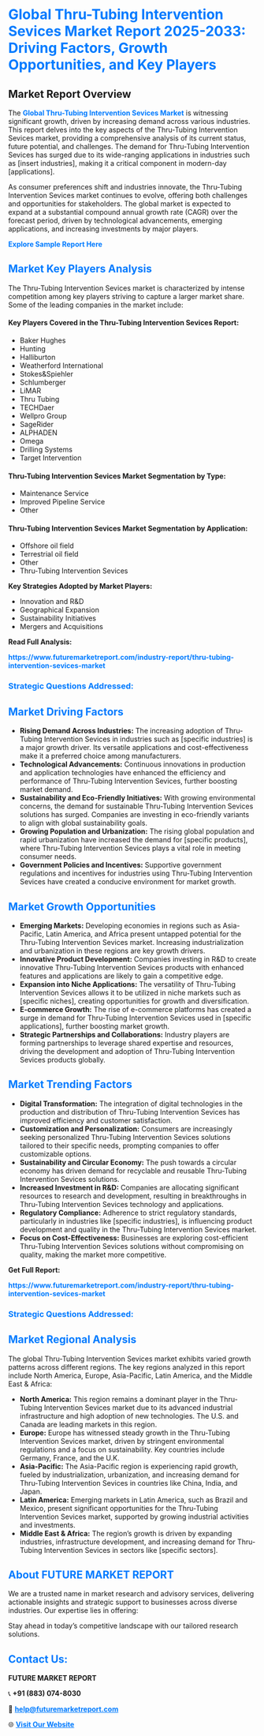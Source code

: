 <h1 style="color: #007BFF;">Global Thru-Tubing Intervention Sevices Market Report 2025-2033: Driving Factors, Growth Opportunities, and Key Players</h1>

<section id="overview">
<h2>Market Report Overview</h2>
<p>The <a href="https://www.futuremarketreport.com/industry-report/thru-tubing-intervention-sevices-market" style="color: #007BFF; text-decoration: none;"><strong>Global Thru-Tubing Intervention Sevices Market</strong></a> is witnessing significant growth, driven by increasing demand across various industries. This report delves into the key aspects of the Thru-Tubing Intervention Sevices market, providing a comprehensive analysis of its current status, future potential, and challenges. The demand for Thru-Tubing Intervention Sevices has surged due to its wide-ranging applications in industries such as [insert industries], making it a critical component in modern-day [applications].</p>
<p>As consumer preferences shift and industries innovate, the Thru-Tubing Intervention Sevices market continues to evolve, offering both challenges and opportunities for stakeholders. The global market is expected to expand at a substantial compound annual growth rate (CAGR) over the forecast period, driven by technological advancements, emerging applications, and increasing investments by major players.</p>
</section>

<section id="overview">
<p><a href="https://www.futuremarketreport.com/request-sample/reportId=113250" style="color: #007BFF; text-decoration: none;"><strong>Explore Sample Report Here</strong></a></p>
</section>

<section id="key-players">
<h2 style="color: #007BFF;">Market Key Players Analysis</h2>
<p>The Thru-Tubing Intervention Sevices market is characterized by intense competition among key players striving to capture a larger market share. Some of the leading companies in the market include:</p>
<h4>Key Players Covered in the Thru-Tubing Intervention Sevices Report:</h4>
<ul><li>Baker Hughes</li><li>Hunting</li><li>Halliburton</li><li>Weatherford International</li><li>Stokes&amp;Spiehler</li><li>Schlumberger</li><li>LiMAR</li><li>Thru Tubing</li><li>TECHDaer</li><li>Wellpro Group</li><li>SageRider</li><li>ALPHADEN</li><li>Omega</li><li>Drilling Systems</li><li>Target Intervention</li></ul>
<h4>Thru-Tubing Intervention Sevices Market Segmentation by Type:</h4>
<ul><li>Maintenance Service</li><li>Improved Pipeline Service</li><li>Other</li></ul>

<h4>Thru-Tubing Intervention Sevices Market Segmentation by Application:</h4>
<ul><li>Offshore oil field</li><li>Terrestrial oil field</li><li>Other</li><li>Thru-Tubing Intervention Sevices</li></ul>
<p><strong>Key Strategies Adopted by Market Players:</strong></p>
<ul>
<li>Innovation and R&D</li>
<li>Geographical Expansion</li>
<li>Sustainability Initiatives</li>
<li>Mergers and Acquisitions</li>
</ul>
</section>

<section>
<p><strong>Read Full Analysis: </strong></p><a href="https://www.futuremarketreport.com/industry-report/thru-tubing-intervention-sevices-market" style="color: #007BFF; text-decoration: none;"><strong>https://www.futuremarketreport.com/industry-report/thru-tubing-intervention-sevices-market</strong></a>
<h3 style="color: #007BFF;">Strategic Questions Addressed:</h3>
</section>

<section id="driving-factors">
<h2 style="color: #007BFF;">Market Driving Factors</h2>
<ul>
<li><strong>Rising Demand Across Industries:</strong> The increasing adoption of Thru-Tubing Intervention Sevices in industries such as [specific industries] is a major growth driver. Its versatile applications and cost-effectiveness make it a preferred choice among manufacturers.</li>
<li><strong>Technological Advancements:</strong> Continuous innovations in production and application technologies have enhanced the efficiency and performance of Thru-Tubing Intervention Sevices, further boosting market demand.</li>
<li><strong>Sustainability and Eco-Friendly Initiatives:</strong> With growing environmental concerns, the demand for sustainable Thru-Tubing Intervention Sevices solutions has surged. Companies are investing in eco-friendly variants to align with global sustainability goals.</li>
<li><strong>Growing Population and Urbanization:</strong> The rising global population and rapid urbanization have increased the demand for [specific products], where Thru-Tubing Intervention Sevices plays a vital role in meeting consumer needs.</li>
<li><strong>Government Policies and Incentives:</strong> Supportive government regulations and incentives for industries using Thru-Tubing Intervention Sevices have created a conducive environment for market growth.</li>
</ul>
</section>

<section id="growth-opportunities">
<h2 style="color: #007BFF;">Market Growth Opportunities</h2>
<ul>
<li><strong>Emerging Markets:</strong> Developing economies in regions such as Asia-Pacific, Latin America, and Africa present untapped potential for the Thru-Tubing Intervention Sevices market. Increasing industrialization and urbanization in these regions are key growth drivers.</li>
<li><strong>Innovative Product Development:</strong> Companies investing in R&D to create innovative Thru-Tubing Intervention Sevices products with enhanced features and applications are likely to gain a competitive edge.</li>
<li><strong>Expansion into Niche Applications:</strong> The versatility of Thru-Tubing Intervention Sevices allows it to be utilized in niche markets such as [specific niches], creating opportunities for growth and diversification.</li>
<li><strong>E-commerce Growth:</strong> The rise of e-commerce platforms has created a surge in demand for Thru-Tubing Intervention Sevices used in [specific applications], further boosting market growth.</li>
<li><strong>Strategic Partnerships and Collaborations:</strong> Industry players are forming partnerships to leverage shared expertise and resources, driving the development and adoption of Thru-Tubing Intervention Sevices products globally.</li>
</ul>
</section>

<section id="trending-factors">
<h2 style="color: #007BFF;">Market Trending Factors</h2>
<ul>
<li><strong>Digital Transformation:</strong> The integration of digital technologies in the production and distribution of Thru-Tubing Intervention Sevices has improved efficiency and customer satisfaction.</li>
<li><strong>Customization and Personalization:</strong> Consumers are increasingly seeking personalized Thru-Tubing Intervention Sevices solutions tailored to their specific needs, prompting companies to offer customizable options.</li>
<li><strong>Sustainability and Circular Economy:</strong> The push towards a circular economy has driven demand for recyclable and reusable Thru-Tubing Intervention Sevices solutions.</li>
<li><strong>Increased Investment in R&D:</strong> Companies are allocating significant resources to research and development, resulting in breakthroughs in Thru-Tubing Intervention Sevices technology and applications.</li>
<li><strong>Regulatory Compliance:</strong> Adherence to strict regulatory standards, particularly in industries like [specific industries], is influencing product development and quality in the Thru-Tubing Intervention Sevices market.</li>
<li><strong>Focus on Cost-Effectiveness:</strong> Businesses are exploring cost-efficient Thru-Tubing Intervention Sevices solutions without compromising on quality, making the market more competitive.</li>
</ul>
</section>

<section>
<p><strong>Get Full Report: </strong></p><a href="https://www.futuremarketreport.com/industry-report/thru-tubing-intervention-sevices-market" style="color: #007BFF; text-decoration: none;"><strong>https://www.futuremarketreport.com/industry-report/thru-tubing-intervention-sevices-market</strong></a>
<h3 style="color: #007BFF;">Strategic Questions Addressed:</h3>
</section>


<section id="regional-analysis">
<h2 style="color: #007BFF;">Market Regional Analysis</h2>
<p>The global Thru-Tubing Intervention Sevices market exhibits varied growth patterns across different regions. The key regions analyzed in this report include North America, Europe, Asia-Pacific, Latin America, and the Middle East & Africa:</p>
<ul>
<li><strong>North America:</strong> This region remains a dominant player in the Thru-Tubing Intervention Sevices market due to its advanced industrial infrastructure and high adoption of new technologies. The U.S. and Canada are leading markets in this region.</li>
<li><strong>Europe:</strong> Europe has witnessed steady growth in the Thru-Tubing Intervention Sevices market, driven by stringent environmental regulations and a focus on sustainability. Key countries include Germany, France, and the U.K.</li>
<li><strong>Asia-Pacific:</strong> The Asia-Pacific region is experiencing rapid growth, fueled by industrialization, urbanization, and increasing demand for Thru-Tubing Intervention Sevices in countries like China, India, and Japan.</li>
<li><strong>Latin America:</strong> Emerging markets in Latin America, such as Brazil and Mexico, present significant opportunities for the Thru-Tubing Intervention Sevices market, supported by growing industrial activities and investments.</li>
<li><strong>Middle East & Africa:</strong> The region’s growth is driven by expanding industries, infrastructure development, and increasing demand for Thru-Tubing Intervention Sevices in sectors like [specific sectors].</li>
</ul>
</section>

<footer>
<h2 style="color: #007BFF;">About FUTURE MARKET REPORT</h2>
<p>We are a trusted name in market research and advisory services, delivering actionable insights and strategic support to businesses across diverse industries. Our expertise lies in offering:</p>

<p>Stay ahead in today’s competitive landscape with our tailored research solutions.</p>

<h2 style="color: #007BFF;">Contact Us:</h2>
<p><strong>FUTURE MARKET REPORT</strong></p>
<p>📞 <strong>+91 (883) 074-8030</strong></p>
<p>📧 <strong><a href="mailto:help@futuremarketreport.com" style="color: #007BFF;">help@futuremarketreport.com</a></strong></p>
<p>🌐 <strong><a href="https://www.futuremarketreport.com/" style="color: #007BFF;">Visit Our Website</a></strong></p>
</footer>